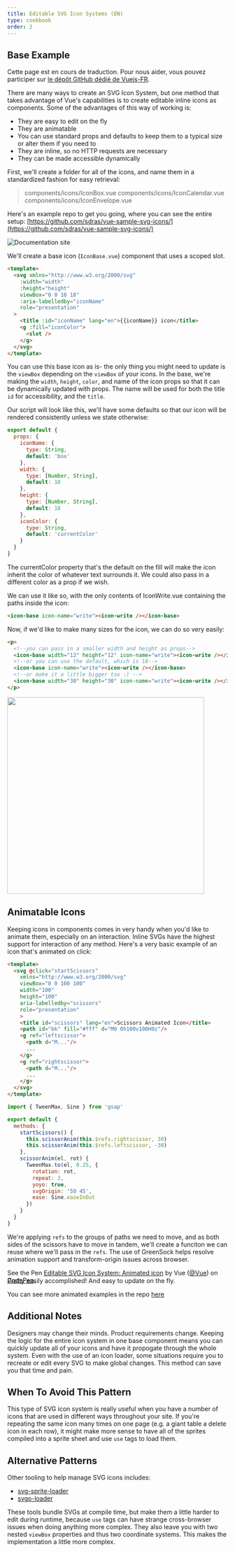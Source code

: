 ```yaml
---
title: Editable SVG Icon Systems (EN)
type: cookbook
order: 2
---
```


## Base Example

<p>Cette page est en cours de traduction. Pour nous aider, vous pouvez participer sur <a href="https://github.com/vuejs-fr/vuejs.org" target="_blank">le dépôt GitHub dédié de Vuejs-FR</a>.</p><p>There are many ways to create an SVG Icon System, but one method that takes advantage of Vue's capabilities is to create editable inline icons as components. Some of the advantages of this way of working is:</p>

* They are easy to edit on the fly
* They are animatable
* You can use standard props and defaults to keep them to a typical size or alter them if you need to
* They are inline, so no HTTP requests are necessary
* They can be made accessible dynamically

First, we'll create a folder for all of the icons, and name them in a standardized fashion for easy retrieval:

> components/icons/IconBox.vue
> components/icons/IconCalendar.vue
> components/icons/IconEnvelope.vue

Here's an example repo to get you going, where you can see the entire setup: [https://github.com/sdras/vue-sample-svg-icons/](https://github.com/sdras/vue-sample-svg-icons/)

![Documentation site](https://s3-us-west-2.amazonaws.com/s.cdpn.io/28963/screendocs.jpg 'Docs demo')

We'll create a base icon (`IconBase.vue`) component that uses a scoped slot.

```html
<template>
  <svg xmlns="http://www.w3.org/2000/svg"
    :width="width"
    :height="height"
    viewBox="0 0 18 18"
    :aria-labelledby="iconName"
    role="presentation"
  >
    <title :id="iconName" lang="en">{{iconName}} icon</title>
    <g :fill="iconColor">
      <slot />
    </g>
  </svg>
</template>
```

You can use this base icon as is- the only thing you might need to update is the `viewBox` depending on the `viewBox` of your icons. In the base, we're making the `width`, `height`, `color`, and name of the icon props so that it can be dynamically updated with props. The name will be used for both the title `id` for accessibility, and the `title`.

Our script will look like this, we'll have some defaults so that our icon will be rendered consistently unless we state otherwise:

```js
export default {
  props: {
    iconName: {
      type: String,
      default: 'box'
    },
    width: {
      type: [Number, String],
      default: 18
    },
    height: {
      type: [Number, String],
      default: 18
    },
    iconColor: {
      type: String,
      default: 'currentColor'
    }
  }
}
```

The currentColor property that's the default on the fill will make the icon inherit the color of whatever text surrounds it. We could also pass in a different color as a prop if we wish.

We can use it like so, with the only contents of IconWrite.vue containing the paths inside the icon:

```html
<icon-base icon-name="write"><icon-write /></icon-base>
```

Now, if we'd like to make many sizes for the icon, we can do so very easily:

```html
<p>
  <!--you can pass in a smaller width and height as props-->
  <icon-base width="12" height="12" icon-name="write"><icon-write /></icon-base>
  <!--or you can use the default, which is 18-->
  <icon-base icon-name="write"><icon-write /></icon-base>
  <!--or make it a little bigger too :) -->
  <icon-base width="30" height="30" icon-name="write"><icon-write /></icon-base>
</p>
```

<img src="https://s3-us-west-2.amazonaws.com/s.cdpn.io/28963/Screen%20Shot%202018-01-01%20at%204.51.40%20PM.png" width="450" />

## Animatable Icons

Keeping icons in components comes in very handy when you'd like to animate them, especially on an interaction. Inline SVGs have the highest support for interaction of any method. Here's a very basic example of an icon that's animated on click:

```html
<template>
  <svg @click="startScissors"
    xmlns="http://www.w3.org/2000/svg"
    viewBox="0 0 100 100"
    width="100"
    height="100"
    aria-labelledby="scissors"
    role="presentation"
    >
    <title id="scissors" lang="en">Scissors Animated Icon</title>
    <path id="bk" fill="#fff" d="M0 0h100v100H0z"/>
    <g ref="leftscissor">
      <path d="M..."/>
      ...
    </g>
    <g ref="rightscissor">
      <path d="M..."/>
      ...
    </g>
  </svg>
</template>
```

```js
import { TweenMax, Sine } from 'gsap'

export default {
  methods: {
    startScissors() {
      this.scissorAnim(this.$refs.rightscissor, 30)
      this.scissorAnim(this.$refs.leftscissor, -30)
    },
    scissorAnim(el, rot) {
      TweenMax.to(el, 0.25, {
        rotation: rot,
        repeat: 3,
        yoyo: true,
        svgOrigin: '50 45',
        ease: Sine.easeInOut
      })
    }
  }
}
```

We're applying `refs` to the groups of paths we need to move, and as both sides of the scissors have to move in tandem, we'll create a funciton we can reuse where we'll pass in the `refs`. The use of GreenSock helps resolve animation support and transform-origin issues across browser.

<p data-height="300" data-theme-id="0" data-slug-hash="dJRpgY" data-default-tab="result" data-user="Vue" data-embed-version="2" data-pen-title="Editable SVG Icon System: Animated icon" class="codepen">See the Pen <a href="https://codepen.io/team/Vue/pen/dJRpgY/">Editable SVG Icon System: Animated icon</a> by Vue (<a href="https://codepen.io/Vue">@Vue</a>) on <a href="https://codepen.io">CodePen</a>.</p><script async src="https://production-assets.codepen.io/assets/embed/ei.js"></script>

<p style="margin-top:-30px">Pretty easily accomplished! And easy to update on the fly.</p>

You can see more animated examples in the repo [here](https://github.com/sdras/vue-sample-svg-icons/)

## Additional Notes

Designers may change their minds. Product requirements change. Keeping the logic for the entire icon system in one base component means you can quickly update all of your icons and have it propogate through the whole system. Even with the use of an icon loader, some situations require you to recreate or edit every SVG to make global changes. This method can save you that time and pain.

## When To Avoid This Pattern

This type of SVG icon system is really useful when you have a number of icons that are used in different ways throughout your site. If you're repeating the same icon many times on one page (e.g. a giant table a delete icon in each row), it might make more sense to have all of the sprites compiled into a sprite sheet and use `use` tags to load them.

## Alternative Patterns

Other tooling to help manage SVG icons includes:

* [svg-sprite-loader](https://github.com/kisenka/svg-sprite-loader)
* [svgo-loader](https://github.com/rpominov/svgo-loader)

These tools bundle SVGs at compile time, but make them a little harder to edit during runtime, because `use` tags can have strange cross-browser issues when doing anything more complex. They also leave you with two nested `viewBox` properties and thus two coordinate systems. This makes the implementation a little more complex.
